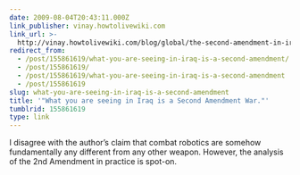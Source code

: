 ```yaml
---
date: 2009-08-04T20:43:11.000Z
link_publisher: vinay.howtolivewiki.com
link_url: >-
  http://vinay.howtolivewiki.com/blog/global/the-second-amendment-in-iraq-combat-robotics-and-the-future-of-human-liberty-820
redirect_from:
  - /post/155861619/what-you-are-seeing-in-iraq-is-a-second-amendment/
  - /post/155861619/
  - /post/155861619/what-you-are-seeing-in-iraq-is-a-second-amendment
  - /post/155861619
slug: what-you-are-seeing-in-iraq-is-a-second-amendment
title: '"What you are seeing in Iraq is a Second Amendment War."'
tumblrid: 155861619
type: link
---
```

<p>I disagree with the author&rsquo;s claim that combat robotics are somehow fundamentally any different from any other weapon. However, the analysis of the 2nd Amendment in practice is spot-on.</p>
